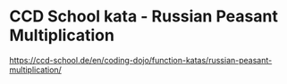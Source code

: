 # CCD School kata - Russian Peasant Multiplication

https://ccd-school.de/en/coding-dojo/function-katas/russian-peasant-multiplication/